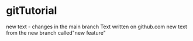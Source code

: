 # gitTutorial
new text - changes in the main branch
Text written on github.com
new text from the new branch called"new feature"
